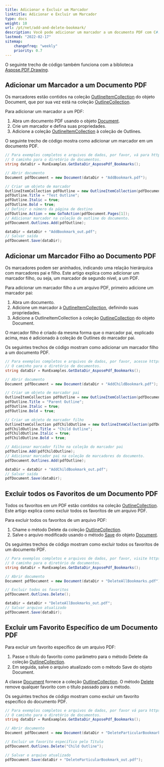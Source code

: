 ```yaml
---
title: Adicionar e Excluir um Marcador
linktitle: Adicionar e Excluir um Marcador
type: docs
weight: 10
url: /pt/net/add-and-delete-bookmark/
description: Você pode adicionar um marcador a um documento PDF com C#. É possível excluir todos ou determinados marcadores de um documento PDF.
lastmod: "2022-02-17"
sitemap:
    changefreq: "weekly"
    priority: 0.7
---
```

<script type="application/ld+json">
{
    "@context": "https://schema.org",
    "@type": "TechArticle",
    "headline": "Adicionar e Excluir um Marcador",
    "alternativeHeadline": "Como adicionar e excluir Marcador de PDF",
    "author": {
        "@type": "Person",
        "name":"Andriy Andrukhovskiy",
        "givenName": "Andriy",
        "familyName": "Andrukhovskiy",
        "url":"https://www.linkedin.com/in/andruhovski/"
    },
    "genre": "geração de documento PDF",
    "keywords": "pdf, c#, excluir marcador, adicionar marcador",
    "wordcount": "302",
    "proficiencyLevel":"Iniciante",
    "publisher": {
        "@type": "Organization",
        "name": "Equipe de Documentação Aspose.PDF",
        "url": "https://products.aspose.com/pdf",
        "logo": "https://www.aspose.cloud/templates/aspose/img/products/pdf/aspose_pdf-for-net.svg",
        "alternateName": "Aspose",
        "sameAs": [
            "https://facebook.com/aspose.pdf/",
            "https://twitter.com/asposepdf",
            "https://www.youtube.com/channel/UCmV9sEg_QWYPi6BJJs7ELOg/featured",
            "https://www.linkedin.com/company/aspose",
            "https://stackoverflow.com/questions/tagged/aspose",
            "https://aspose.quora.com/",
            "https://aspose.github.io/"
        ],
        "contactPoint": [
            {
                "@type": "ContactPoint",
                "telephone": "+1 903 306 1676",
                "contactType": "vendas",
                "areaServed": "US",
                "availableLanguage": "en"
            },
            {
                "@type": "ContactPoint",
                "telephone": "+44 141 628 8900",
                "contactType": "vendas",
                "areaServed": "GB",
                "availableLanguage": "en"
            },
            {
                "@type": "ContactPoint",
                "telephone": "+61 2 8006 6987",
                "contactType": "vendas",
                "areaServed": "AU",
                "availableLanguage": "en"
            }
        ]
    },
    "url": "/net/add-and-delete-bookmark/",
    "mainEntityOfPage": {
        "@type": "WebPage",
        "@id": "/net/add-and-delete-bookmark/"
    },
    "dateModified": "2022-02-04",
    "description": "Você pode adicionar um marcador a um documento PDF com C#. É possível excluir todos ou determinados marcadores de um documento PDF."
}
</script>
O seguinte trecho de código também funciona com a biblioteca [Aspose.PDF.Drawing](/pdf/pt/net/drawing/).

## Adicionar um Marcador a um Documento PDF

Os marcadores estão contidos na coleção [OutlineItemCollection](https://reference.aspose.com/pdf/net/aspose.pdf/outlineitemcollection) do objeto Document, que por sua vez está na coleção [OutlineCollection](https://reference.aspose.com/pdf/net/aspose.pdf/outlinecollection).

Para adicionar um marcador a um PDF:

1. Abra um documento PDF usando o objeto [Document](https://reference.aspose.com/pdf/net/aspose.pdf/document).
1. Crie um marcador e defina suas propriedades.
1. Adicione a coleção [OutlineItemCollection](https://reference.aspose.com/pdf/net/aspose.pdf/outlineitemcollection) à coleção de Outlines.

O seguinte trecho de código mostra como adicionar um marcador em um documento PDF.

```csharp
// Para exemplos completos e arquivos de dados, por favor, vá para https://github.com/aspose-pdf/Aspose.PDF-for-.NET
// O caminho para o diretório de documentos.
string dataDir = RunExamples.GetDataDir_AsposePdf_Bookmarks();

// Abrir documento
Document pdfDocument = new Document(dataDir + "AddBookmark.pdf");

// Criar um objeto de marcador
OutlineItemCollection pdfOutline = new OutlineItemCollection(pdfDocument.Outlines);
pdfOutline.Title = "Test Outline";
pdfOutline.Italic = true;
pdfOutline.Bold = true;
// Definir o número da página de destino
pdfOutline.Action = new GoToAction(pdfDocument.Pages[1]);
// Adicionar marcador na coleção de outline do documento.
pdfDocument.Outlines.Add(pdfOutline);

dataDir = dataDir + "AddBookmark_out.pdf";
// Salvar saída
pdfDocument.Save(dataDir);
```
## Adicionar um Marcador Filho ao Documento PDF

Os marcadores podem ser aninhados, indicando uma relação hierárquica com marcadores pai e filho. Este artigo explica como adicionar um marcador filho, ou seja, um marcador de segundo nível, a um PDF.

Para adicionar um marcador filho a um arquivo PDF, primeiro adicione um marcador pai:

1. Abra um documento.
1. Adicione um marcador à [OutlineItemCollection](https://reference.aspose.com/pdf/net/aspose.pdf/outlineitemcollection), definindo suas propriedades.
1. Adicione a OutlineItemCollection à coleção [OutlineCollection](https://reference.aspose.com/pdf/net/aspose.pdf/outlinecollection) do objeto Document.

O marcador filho é criado da mesma forma que o marcador pai, explicado acima, mas é adicionado à coleção de Outlines do marcador pai.

Os seguintes trechos de código mostram como adicionar um marcador filho a um documento PDF.

```csharp
// Para exemplos completos e arquivos de dados, por favor, acesse https://github.com/aspose-pdf/Aspose.PDF-for-.NET
// O caminho para o diretório de documentos.
string dataDir = RunExamples.GetDataDir_AsposePdf_Bookmarks();

// Abrir documento
Document pdfDocument = new Document(dataDir + "AddChildBookmark.pdf");

// Criar um objeto de marcador pai
OutlineItemCollection pdfOutline = new OutlineItemCollection(pdfDocument.Outlines);
pdfOutline.Title = "Parent Outline";
pdfOutline.Italic = true;
pdfOutline.Bold = true;

// Criar um objeto de marcador filho
OutlineItemCollection pdfChildOutline = new OutlineItemCollection(pdfDocument.Outlines);
pdfChildOutline.Title = "Child Outline";
pdfChildOutline.Italic = true;
pdfChildOutline.Bold = true;

// Adicionar marcador filho na coleção do marcador pai
pdfOutline.Add(pdfChildOutline);
// Adicionar marcador pai na coleção de marcadores do documento.
pdfDocument.Outlines.Add(pdfOutline);

dataDir = dataDir + "AddChildBookmark_out.pdf";
// Salvar saída
pdfDocument.Save(dataDir);
```
## Excluir todos os Favoritos de um Documento PDF

Todos os favoritos em um PDF estão contidos na coleção [OutlineCollection](https://reference.aspose.com/pdf/net/aspose.pdf/outlinecollection). Este artigo explica como excluir todos os favoritos de um arquivo PDF.

Para excluir todos os favoritos de um arquivo PDF:

1. Chame o método Delete da coleção [OutlineCollection](https://reference.aspose.com/pdf/net/aspose.pdf/outlinecollection).
1. Salve o arquivo modificado usando o método [Save](https://reference.aspose.com/pdf/net/aspose.pdf.document/save/methods/4) do objeto [Document](https://reference.aspose.com/pdf/net/aspose.pdf/document).

Os seguintes trechos de código mostram como excluir todos os favoritos de um documento PDF.

```csharp
// Para exemplos completos e arquivos de dados, por favor, visite https://github.com/aspose-pdf/Aspose.PDF-for-.NET
// O caminho para o diretório de documentos.
string dataDir = RunExamples.GetDataDir_AsposePdf_Bookmarks();

// Abrir documento
Document pdfDocument = new Document(dataDir + "DeleteAllBookmarks.pdf");

// Excluir todos os favoritos
pdfDocument.Outlines.Delete();

dataDir = dataDir + "DeleteAllBookmarks_out.pdf";
// Salvar arquivo atualizado
pdfDocument.Save(dataDir);
```
## Excluir um Favorito Específico de um Documento PDF

Para excluir um favorito específico de um arquivo PDF:

1. Passe o título do favorito como parâmetro para o método Delete da coleção [OutlineCollection](https://reference.aspose.com/pdf/net/aspose.pdf/outlinecollection).
1. Em seguida, salve o arquivo atualizado com o método Save do objeto Document.

A classe [Document](https://reference.aspose.com/pdf/net/aspose.pdf/document) fornece a coleção [OutlineCollection](https://reference.aspose.com/pdf/net/aspose.pdf/outlinecollection). O método [Delete](https://reference.aspose.com/pdf/net/aspose.pdf/outlinecollection/methods/delete) remove qualquer favorito com o título passado para o método.

Os seguintes trechos de código mostram como excluir um favorito específico do documento PDF.

```csharp
// Para exemplos completos e arquivos de dados, por favor vá para https://github.com/aspose-pdf/Aspose.PDF-for-.NET
// O caminho para o diretório de documentos.
string dataDir = RunExamples.GetDataDir_AsposePdf_Bookmarks();

// Abrir documento
Document pdfDocument = new Document(dataDir + "DeleteParticularBookmark.pdf");

// Excluir um favorito específico pelo Título
pdfDocument.Outlines.Delete("Child Outline");

// Salvar o arquivo atualizado
pdfDocument.Save(dataDir + "DeleteParticularBookmark_out.pdf");
```

<script type="application/ld+json">
{
    "@context": "http://schema.org",
    "@type": "SoftwareApplication",
    "name": "Aspose.PDF para .NET Library",
    "image": "https://www.aspose.cloud/templates/aspose/img/products/pdf/aspose_pdf-for-net.svg",
    "url": "https://www.aspose.com/",
    "publisher": {
        "@type": "Organization",
        "name": "Aspose.PDF",
        "url": "https://products.aspose.com/pdf",
        "logo": "https://www.aspose.cloud/templates/aspose/img/products/pdf/aspose_pdf-for-net.svg",
        "alternateName": "Aspose",
        "sameAs": [
            "https://facebook.com/aspose.pdf/",
            "https://twitter.com/asposepdf",
            "https://www.youtube.com/channel/UCmV9sEg_QWYPi6BJJs7ELOg/featured",
            "https://www.linkedin.com/company/aspose",
            "https://stackoverflow.com/questions/tagged/aspose",
            "https://aspose.quora.com/",
            "https://aspose.github.io/"
        ],
        "contactPoint": [
            {
                "@type": "ContactPoint",
                "telephone": "+1 903 306 1676",
                "contactType": "vendas",
                "areaServed": "US",
                "availableLanguage": "en"
            },
            {
                "@type": "ContactPoint",
                "telephone": "+44 141 628 8900",
                "contactType": "vendas",
                "areaServed": "GB",
                "availableLanguage": "en"
            },
            {
                "@type": "ContactPoint",
                "telephone": "+61 2 8006 6987",
                "contactType": "vendas",
                "areaServed": "AU",
                "availableLanguage": "en"
            }
        ]
    },
    "offers": {
        "@type": "Offer",
        "price": "1199",
        "priceCurrency": "USD"
    },
    "applicationCategory": "Biblioteca de manipulação de PDF para .NET",
    "downloadUrl": "https://www.nuget.org/packages/Aspose.PDF/",
    "operatingSystem": "Windows, MacOS, Linux",
    "screenshot": "https://docs.aspose.com/pdf/net/create-pdf-document/screenshot.png",
    "softwareVersion": "2022.1",
    "aggregateRating": {
        "@type": "AggregateRating",
        "ratingValue": "5",
        "ratingCount": "16"
    }
}
</script>
```

